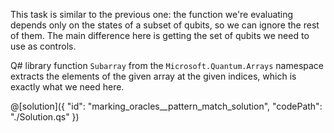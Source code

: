 This task is similar to the previous one: the function we're evaluating depends only on the states of a subset of qubits, so we can ignore the rest of them. The main difference here is getting the set of qubits we need to use as controls. 

Q# library function `Subarray` from the `Microsoft.Quantum.Arrays` namespace extracts the elements of the given array at the given indices, which is exactly what we need here.

@[solution]({
    "id": "marking_oracles__pattern_match_solution",
    "codePath": "./Solution.qs"
})
